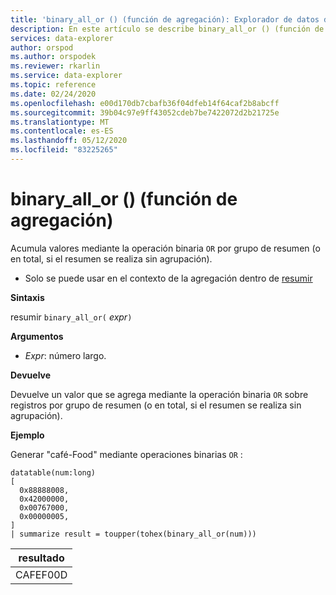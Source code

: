 ```yaml
---
title: 'binary_all_or () (función de agregación): Explorador de datos de Azure'
description: En este artículo se describe binary_all_or () (función de agregación) en Azure Explorador de datos.
services: data-explorer
author: orspod
ms.author: orspodek
ms.reviewer: rkarlin
ms.service: data-explorer
ms.topic: reference
ms.date: 02/24/2020
ms.openlocfilehash: e00d170db7cbafb36f04dfeb14f64caf2b8abcff
ms.sourcegitcommit: 39b04c97e9ff43052cdeb7be7422072d2b21725e
ms.translationtype: MT
ms.contentlocale: es-ES
ms.lasthandoff: 05/12/2020
ms.locfileid: "83225265"
---
```

# <a name="binary_all_or-aggregation-function"></a>binary_all_or () (función de agregación)

Acumula valores mediante la operación binaria `OR` por grupo de resumen (o en total, si el resumen se realiza sin agrupación).

* Solo se puede usar en el contexto de la agregación dentro de [resumir](summarizeoperator.md)

**Sintaxis**

resumir `binary_all_or(` *expr*`)`

**Argumentos**

* *Expr*: número largo.

**Devuelve**

Devuelve un valor que se agrega mediante la operación binaria `OR` sobre registros por grupo de resumen (o en total, si el resumen se realiza sin agrupación).

**Ejemplo**

Generar "café-Food" mediante operaciones binarias `OR` :

<!-- csl: https://help.kusto.windows.net/Samples -->
```kusto
datatable(num:long)
[
  0x88888008,
  0x42000000,
  0x00767000,
  0x00000005, 
]
| summarize result = toupper(tohex(binary_all_or(num)))
```

|resultado|
|---|
|CAFEF00D|
